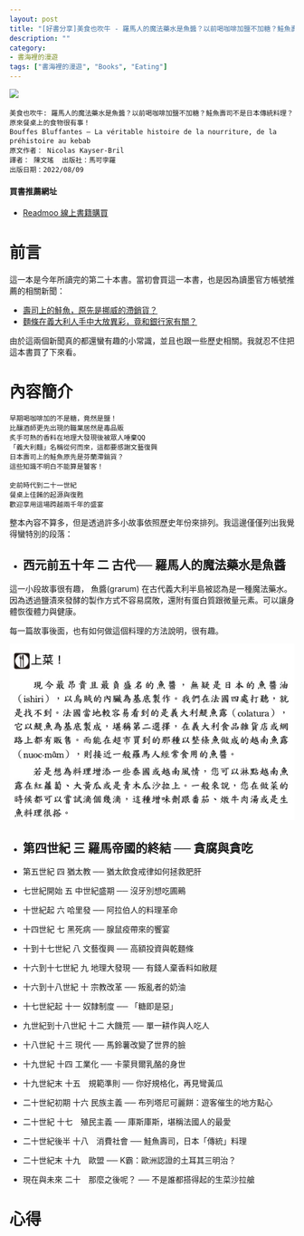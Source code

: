 ```yaml
---
layout: post
title: "[好書分享]美食也吹牛 - 羅馬人的魔法藥水是魚醬？以前喝咖啡加鹽不加糖？鮭魚壽司不是日本傳統料理？原來餐桌上的食物很有事！"
description: ""
category: 
- 書海裡的漫遊
tags: ["書海裡的漫遊", "Books", "Eating"]
---
```


<div><a href="http://moo.im/a/jqrASZ" title="美食也吹牛"><img src="https://cdn.readmoo.com/cover/60/9076g78_210x315.jpg?v=0" /></a></div>

```
美食也吹牛: 羅馬人的魔法藥水是魚醬？以前喝咖啡加鹽不加糖？鮭魚壽司不是日本傳統料理？原來餐桌上的食物很有事！
Bouffes Bluffantes – La véritable histoire de la nourriture, de la préhistoire au kebab
原文作者： Nicolas Kayser-Bril  
譯者： 陳文瑤  出版社：馬可孛羅 
出版日期：2022/08/09
```

#### 買書推薦網址

- [Readmoo 線上書籍購買](http://moo.im/a/jqrASZ)

# 前言

這一本是今年所讀完的第二十本書。當初會買這一本書，也是因為讀墨官方帳號推薦的相關新聞：

- [壽司上的鮭魚，原先是挪威的滯銷貨？](https://news.readmoo.com/2022/08/16/salmonsushi/)
- [麵條在義大利人手中大放異彩，竟和銀行家有關？](https://news.readmoo.com/2022/08/11/noodles-banks/)

由於這兩個新聞真的都還蠻有趣的小常識，並且也跟一些歷史相關。我就忍不住把這本書買了下來看。

# 內容簡介

```
早期喝咖啡加的不是糖，竟然是鹽！
比釀酒師更先出現的職業居然是毒品販
炙手可熱的香料在地理大發現後被眾人唾棄QQ
「義大利麵」名稱從何而來，這都要感謝文藝復興
日本壽司上的鮭魚原先是芬蘭滯銷貨？
這些知識不明白不能算是饕客！

史前時代到二十一世紀
餐桌上佳餚的起源與復甦
歡迎享用這場跨越兩千年的盛宴
```

整本內容不算多，但是透過許多小故事依照歷史年份來排列。我這邊僅僅列出我覺得蠻特別的段落：

- ## 西元前五十年 二 古代── 羅馬人的魔法藥水是魚醬

這一小段故事很有趣， 魚醬(grarum) 在古代義大利半島被認為是一種魔法藥水。因為透過鹽漬來發酵的製作方式不容易腐敗，還附有蛋白質跟微量元素。可以讓身體恢復體力與健康。

每一篇故事後面，也有如何做這個料理的方法說明，很有趣。

![image-20221004111102846](../images/2021/image-20221004111102846.png)

- ## 第四世紀 三 羅馬帝國的終結 ── 貪腐與貪吃

  

- 第五世紀 四 猶太教 ── 猶太飲食戒律如何拯救肥肝

- 七世紀開始 五 中世紀盛期 ── 沒牙別想吃圃鵐

- 十世紀起 六 哈里發 ── 阿拉伯人的料理革命

- 十四世紀 七 黑死病 ── 腺鼠疫帶來的饗宴

- 十到十七世紀 八 文藝復興 ── 高額投資與乾麵條

- 十六到十七世紀 九 地理大發現 ── 有錢人棄香料如敝屣

- 十六到十八世紀 十 宗教改革 ── 叛亂者的奶油

- 十七世紀起 十一 奴隸制度 ── 「糖即是惡」

- 九世紀到十八世紀 十二 大饑荒 ── 單一耕作與人吃人

- 十八世紀 十三 現代 ── 馬鈴薯改變了世界的臉

- 十九世紀 十四 工業化 ── 卡蒙貝爾乳酪的身世

- 十九世紀末 十五　規範準則 ── 你好規格化，再見彎黃瓜

- 二十世紀初期 十六 民族主義 ── 布列塔尼可麗餅：遊客催生的地方點心

- 二十世紀 十七　殖民主義 ── 庫斯庫斯，堪稱法國人的最愛

- 二十世紀後半 十八　消費社會 ── 鮭魚壽司，日本「傳統」料理

- 二十世紀末 十九　歐盟 ── K霸：歐洲認證的土耳其三明治？

- 現在與未來 二十　那麼之後呢？ ── 不是誰都搭得起的生菜沙拉艙

# 心得

